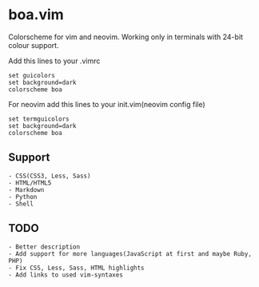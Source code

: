# boa.vim
Colorscheme for vim and neovim.
Working only in terminals with 24-bit colour support.

Add this lines to your .vimrc
```
set guicolors
set background=dark
colorscheme boa
```

For neovim add this lines to your init.vim(neovim config file)
```
set termguicolors
set background=dark
colorscheme boa
```

Support
-------

    - CSS(CSS3, Less, Sass)
    - HTML/HTML5
    - Markdown
    - Python
    - Shell

TODO
----

    - Better description
    - Add support for more languages(JavaScript at first and maybe Ruby, PHP)
    - Fix CSS, Less, Sass, HTML highlights
    - Add links to used vim-syntaxes
